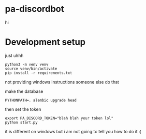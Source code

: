 # pa-discordbot

hi

# Development setup
just uhhh
```
python3 -m venv venv
source venv/bin/activate
pip install -r requirements.txt
```
not providing windows instructions someone else do that

make the database
```
PYTHONPATH=. alembic upgrade head
```

then set the token
```
export PA_DISCORD_TOKEN="blah blah your token lol"
python start.py
```
it is different on windows but i am not going to tell you how to do it :)

